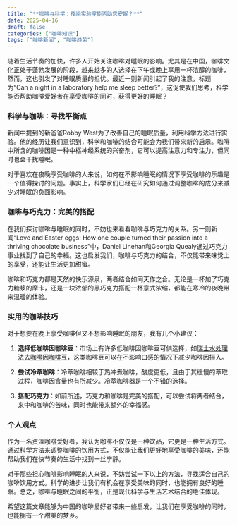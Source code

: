 ```yaml
---
title: "**咖啡与科学：夜间实验室能否助您安眠？**"
date: 2025-04-16
draft: false
categories: ["咖啡知识"]
tags: ["咖啡新闻", "咖啡趋势"]
---
```


随着生活节奏的加快，许多人开始关注咖啡对睡眠的影响。尤其是在中国，咖啡文化正处于蓬勃发展的阶段，越来越多的人选择在下午或晚上享用一杯浓醇的咖啡，然而，这也引发了对睡眠质量的担忧。最近一则新闻引起了我的注意，标题为“Can a night in a laboratory help me sleep better?”，这促使我们思考，科学能否帮助咖啡爱好者在享受咖啡的同时，获得更好的睡眠？

### 科学与咖啡：寻找平衡点

新闻中提到的新爸爸Robby West为了改善自己的睡眠质量，利用科学方法进行实验。他的经历让我们意识到，科学和咖啡的结合可能会为我们带来新的启示。咖啡中所含的咖啡因是一种中枢神经系统的兴奋剂，它可以提高注意力和专注力，但同时也会干扰睡眠。

对于喜欢在夜晚享受咖啡的人来说，如何在不影响睡眠的情况下享受咖啡的乐趣是一个值得探讨的问题。事实上，科学家们已经在研究如何通过调整咖啡的成分来减少对睡眠的负面影响。

### 咖啡与巧克力：完美的搭配

在我们探讨咖啡与睡眠的同时，不妨也来看看咖啡与巧克力的关系。另一则新闻“Love and Easter eggs: How one couple turned their passion into a thriving chocolate business”中，Daniel Linehan和Georgia Quealy通过巧克力事业找到了自己的幸福。这也启发我们，咖啡与巧克力的结合，不仅能带来味觉上的享受，还能让生活更加甜蜜。

咖啡和巧克力都是天然的快乐源泉，两者结合如同天作之合。无论是一杯加了巧克力糖浆的摩卡，还是一块浓郁的黑巧克力搭配一杯意式浓缩，都能在寒冷的夜晚带来温暖的体验。

### 实用的咖啡技巧

对于想要在晚上享受咖啡但又不想影响睡眠的朋友，我有几个小建议：

1. **选择低咖啡因咖啡豆**：市场上有许多低咖啡因咖啡豆可供选择，如[瑞士水处理法去咖啡因咖啡豆](https://www.amazon.com/dp/B07KY6ZKZK?tag=coffeeprism-20)，这类咖啡豆可以在不影响口感的情况下减少咖啡因摄入。

2. **尝试冷萃咖啡**：冷萃咖啡相较于热冲煮咖啡，酸度更低，且由于其缓慢的萃取过程，咖啡因含量也有所减少。[冷萃咖啡器](https://www.amazon.com/dp/B07F2C2RTZ?tag=coffeeprism-20)是一个不错的选择。

3. **搭配巧克力**：如前所述，巧克力和咖啡是完美的搭配，可以尝试将两者结合，来中和咖啡的苦味，同时也能带来额外的幸福感。

### 个人观点

作为一名资深咖啡爱好者，我认为咖啡不仅仅是一种饮品，它更是一种生活方式。通过科学方法来调整咖啡的饮用方式，不仅能让我们更好地享受咖啡的美味，还能帮助我们在快节奏的生活中找到一丝宁静。

对于那些担心咖啡影响睡眠的人来说，不妨尝试一下以上的方法，寻找适合自己的咖啡饮用方式。科学的进步让我们有机会在享受美味的同时，也能拥有良好的睡眠。总之，咖啡与睡眠之间的平衡，正是现代科学与生活艺术结合的绝佳体现。

希望这篇文章能够为中国的咖啡爱好者带来一些启发，让我们在享受咖啡的同时，也能拥有一个甜美的梦乡。